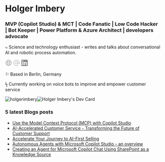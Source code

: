 # Holger Imbery
### MVP (Copilot Studio) & MCT | Code Fanatic | Low Code Hacker | Bot Keeper | Power Platform & Azure Architect | developers advocate

⤷ Science and technology enthusiast  - writes and talks about conversational AI and robotic process automation. 

 <a aligh="left" href="https://unit.link/holgerimbery" target="_blank" rel="noreferrer noopener"><img src="https://raw.githubusercontent.com/0xShapeShifter/dev-story/master/public/images/socials/globe.svg" alt="Website" width="22" height="22" /></a> <a aligh="left" href="mailto:the@cognitiveservices,ninja" target="_blank" rel="noreferrer noopener"><img src="https://raw.githubusercontent.com/0xShapeShifter/dev-story/master/public/images/socials/at.svg" alt="Email" width="22" height="22" /></a> <a aligh="left" href="https://www.linkedin.com/in/holgerimbery" target="_blank" rel="noreferrer noopener"><img src="https://raw.githubusercontent.com/0xShapeShifter/dev-story/master/public/images/socials/linkedin.svg" alt="LinkedIn" width="22" height="22" /></a>  

⚐ Based in Berlin, Germany

ϟ Currently working on voice bots to improve and empower customer service

 

<a href="https://app.daily.dev/thecognitiveservicesninja"><img src="https://api.daily.dev/devcards/7d6788ea96d04422bdcc4f633263bc26.png?r=f2m" align=right width="400" alt="Holger Imbery's Dev Card"/></a>

<p align="left"> <img src="https://komarev.com/ghpvc/?username=holgerimbery&label=Profile%20views&color=0e75b6&style=flat" alt="holgerimbery" /> </p>

### 5 latest Blogs posts
<!-- HASHNODE:START -->
- [Use the Model Context Protocol &lpar;MCP&rpar; with Copilot Studio](https://holgerimbery.blog/mcp-and-copilot-studio)
- [AI-Accelerated Customer Service - Transforming the Future of Customer Support](https://holgerimbery.blog/ai-accelerated-customer-service)
- [Accelerate Your Journey to AI-First Selling](https://holgerimbery.blog/accelerate-your-journey-to-ai-first-selling)
- [Autonomous Agents with Microsoft Copilot Studio - an overview](https://holgerimbery.blog/autonomous-agents-with-microsoft-copilot-studio)
- [Creating an Agent for Microsoft Copilot Chat Using SharePoint as a Knowledge Source](https://holgerimbery.blog/creating-an-agent-for-microsoft-copilot-chat-using-sharepoint-as-a-knowledge-source)
<!-- HASHNODE:END -->
